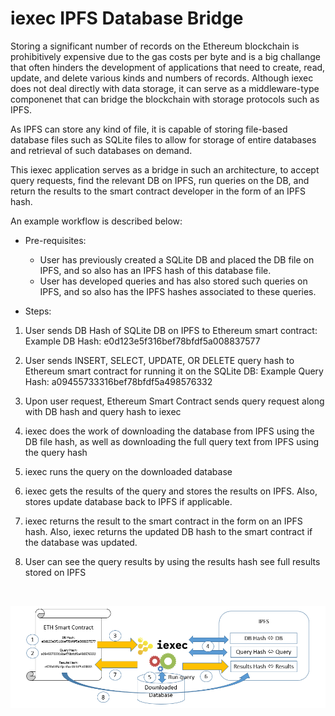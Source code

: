 # iexec IPFS Database Bridge

Storing a significant number of records on the Ethereum blockchain is prohibitively expensive due to the gas costs per byte and is a big challange that often hinders the development of applications that need to create, read, update, and delete various kinds and numbers of records. 
Although iexec does not deal directly with data storage, it can serve as a middleware-type componenet that can bridge the blockchain with storage protocols such as IPFS.

As IPFS can store any kind of file, it is capable of storing file-based database files such as SQLite files to allow for storage of entire databases and retrieval of such databases on demand.

This iexec application serves as a bridge in such an architecture, to accept query requests, find the relevant DB on IPFS, run queries on the DB, and return the results to the smart contract developer in the form of an IPFS hash. 

An example workflow is described below:

* Pre-requisites: 
	* User has previously created a SQLite DB and placed the DB file on IPFS, and so also has an IPFS hash of this database file.
	* User has developed queries and has also stored such queries on IPFS, and so also has the IPFS hashes associated to these queries.

* Steps:
1. User sends DB Hash of SQLite DB on IPFS to Ethereum smart contract:
Example DB Hash: e0d123e5f316bef78bfdf5a008837577 

2. User sends INSERT, SELECT, UPDATE, OR DELETE query hash to Ethereum smart contract for running it on the SQLite DB:
Example Query Hash: a09455733316bef78bfdf5a498576332 

3. Upon user request, Ethereum Smart Contract sends query request along with DB hash and query hash to iexec

4. iexec does the work of downloading the database from IPFS using the DB file hash, as well as downloading the full query text from IPFS using the query hash 

5. iexec runs the query on the downloaded database

6. iexec gets the results of the query and stores the results on IPFS. Also, stores update database back to IPFS if applicable.

7. iexec returns the result to the smart contract in the form on an IPFS hash. Also, iexec returns the updated DB hash to the smart contract if the database was updated.

8. User can see the query results by using the results hash see full results stored on IPFS

<br>


![alt text](https://github.com/ZeroPointThree17/iexec-dapp-samples/blob/dapp-challenge/images/iexec-ipfs-db-bridge.png?raw=true "iexec IPFS Database Bridge")
